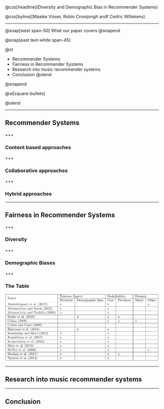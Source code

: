 @css[headline](Diversity and Demographic Bias in Recommender Systems)

@css[byline](Maaike Visser, Robin Cromjongh andf Cedric Willekens)

---

@snap[west span-50]
What our paper covers
@snapend

@snap[east text-white span-45]

@ol
  - Recommender Systems
  - Fairness in Recommender Systems
  - Research into music recommender systems
  - Conclusion
@olend

@snapend

@ul[square-bullets]

  

@ulend

---

## Recommender Systems

+++ 

### Content based approaches

+++ 

### Collaborative approaches

+++ 

### Hybrid approaches

---

## Fairness in Recommender Systems

+++ 

### Diversity


+++ 

### Demographic Biases

+++

### The Table

![TableOfPapers](table.PNG)


--- 

## Research into music recommender systems

--- 

## Conclusion
